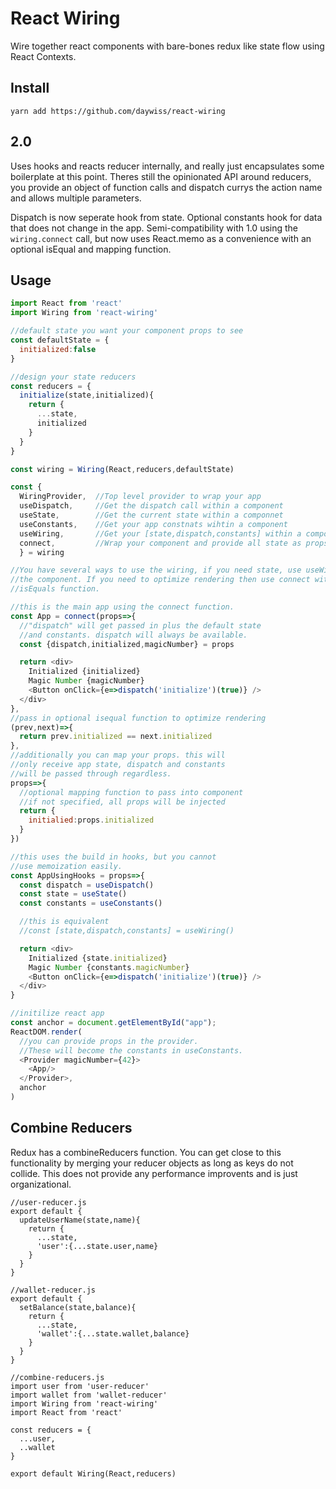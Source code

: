 # React Wiring
Wire together react components with bare-bones redux like state flow using React Contexts.

## Install
`yarn add https://github.com/daywiss/react-wiring`

## 2.0
Uses hooks and reacts reducer internally, and really just encapsulates some boilerplate at this point.
Theres still the opinionated API around reducers, you provide an object of function calls and dispatch
currys the action name and allows multiple parameters.

Dispatch is now seperate hook from state. Optional constants hook for data that does not 
change in the app. Semi-compatibility with 1.0 using the `wiring.connect` call, 
but now uses React.memo as a convenience with an optional isEqual
and mapping function. 

## Usage

```js
import React from 'react'
import Wiring from 'react-wiring'

//default state you want your component props to see
const defaultState = {
  initialized:false
}

//design your state reducers
const reducers = {
  initialize(state,initialized){
    return {
      ...state,
      initialized
    }
  }
}

const wiring = Wiring(React,reducers,defaultState)

const {
  WiringProvider,  //Top level provider to wrap your app
  useDispatch,     //Get the dispatch call within a component
  useState,        //Get the current state within a componnet
  useConstants,    //Get your app constnats wihtin a component
  useWiring,       //Get your [state,dispatch,constants] within a component
  connect,         //Wrap your component and provide all state as props with memo
  } = wiring

//You have several ways to use the wiring, if you need state, use useWiring within
//the component. If you need to optimize rendering then use connect with an
//isEquals function.

//this is the main app using the connect function.
const App = connect(props=>{
  //"dispatch" will get passed in plus the default state
  //and constants. dispatch will always be available.
  const {dispatch,initialized,magicNumber} = props

  return <div>
    Initialized {initialized}
    Magic Number {magicNumber}
    <Button onClick={e=>dispatch('initialize')(true)} />
  </div>
},
//pass in optional isequal function to optimize rendering
(prev,next)=>{
  return prev.initialized == next.initialized
},
//additionally you can map your props. this will 
//only receive app state, dispatch and constants
//will be passed through regardless.
props=>{
  //optional mapping function to pass into component
  //if not specified, all props will be injected
  return {
    initialied:props.initialized
  }
})

//this uses the build in hooks, but you cannot
//use memoization easily.
const AppUsingHooks = props=>{
  const dispatch = useDispatch()
  const state = useState()
  const constants = useConstants()

  //this is equivalent
  //const [state,dispatch,constants] = useWiring()

  return <div>
    Initialized {state.initialized}
    Magic Number {constants.magicNumber}
    <Button onClick={e=>dispatch('initialize')(true)} />
  </div>
}

//initilize react app
const anchor = document.getElementById("app");            
ReactDOM.render(                                           
  //you can provide props in the provider. 
  //These will become the constants in useConstants.
  <Provider magicNumber={42}>                                    
    <App/>                                                 
  </Provider>,                                             
  anchor                                                  
)
```

## Combine Reducers
Redux has a combineReducers function. You can get close to this functionality by merging your
reducer objects as long as keys do not collide. This does not provide any performance
improvents and is just organizational.


```
//user-reducer.js
export default {
  updateUserName(state,name){
    return {
      ...state,
      'user':{...state.user,name}
    }
  }
}
```

```
//wallet-reducer.js
export default {
  setBalance(state,balance){
    return {
      ...state,
      'wallet':{...state.wallet,balance}
    }
  }
}
```

```
//combine-reducers.js
import user from 'user-reducer'
import wallet from 'wallet-reducer'
import Wiring from 'react-wiring'
import React from 'react'

const reducers = { 
  ...user,
  ..wallet
}

export default Wiring(React,reducers)

```

